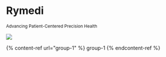 # Rymedi 
<sub> Advancing Patient-Centered Precision Health </sub>

![](https://user-images.githubusercontent.com/105650529/172104744-fa69537c-83d8-4660-a538-d83bbe3c43a9.png)

{% content-ref url="group-1" %} group-1 {% endcontent-ref %}


